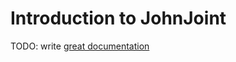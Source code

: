 # Introduction to JohnJoint

TODO: write [great documentation](http://jacobian.org/writing/what-to-write/)
